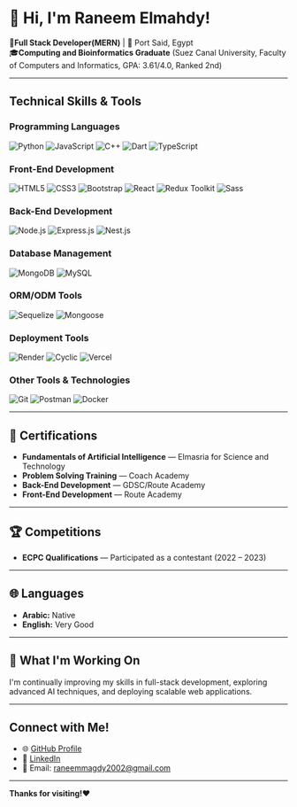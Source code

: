 # 👋 Hi, I'm Raneem Elmahdy!

🌟**Full Stack Developer(MERN)** | 📍 Port Said, Egypt  
🎓**Computing and Bioinformatics Graduate** (Suez Canal University, Faculty of Computers and Informatics, GPA: 3.61/4.0, Ranked 2nd)

---

## Technical Skills & Tools

### **Programming Languages**
![Python](https://img.shields.io/badge/Python-3776AB?style=for-the-badge&logo=python&logoColor=white)
![JavaScript](https://img.shields.io/badge/JavaScript-F7DF1E?style=for-the-badge&logo=javascript&logoColor=black)
![C++](https://img.shields.io/badge/C++-00599C?style=for-the-badge&logo=cplusplus&logoColor=white)
![Dart](https://img.shields.io/badge/Dart-0175C2?style=for-the-badge&logo=dart&logoColor=white)
![TypeScript](https://img.shields.io/badge/TypeScript-3178C6?style=for-the-badge&logo=typescript&logoColor=white)

### **Front-End Development**
![HTML5](https://img.shields.io/badge/HTML5-E34F26?style=for-the-badge&logo=html5&logoColor=white)
![CSS3](https://img.shields.io/badge/CSS3-1572B6?style=for-the-badge&logo=css3&logoColor=white)
![Bootstrap](https://img.shields.io/badge/Bootstrap-563D7C?style=for-the-badge&logo=bootstrap&logoColor=white)
![React](https://img.shields.io/badge/React-61DAFB?style=for-the-badge&logo=react&logoColor=black)
![Redux Toolkit](https://img.shields.io/badge/Redux_Toolkit-764ABC?style=for-the-badge&logo=redux&logoColor=white)
![Sass](https://img.shields.io/badge/Sass-CC6699?style=for-the-badge&logo=sass&logoColor=white)

### **Back-End Development**
![Node.js](https://img.shields.io/badge/Node.js-339933?style=for-the-badge&logo=nodedotjs&logoColor=white)
![Express.js](https://img.shields.io/badge/Express.js-000000?style=for-the-badge&logo=express&logoColor=white)
![Nest.js](https://img.shields.io/badge/Nest.js-E0234E?style=for-the-badge&logo=nestjs&logoColor=white)

### **Database Management**
![MongoDB](https://img.shields.io/badge/MongoDB-47A248?style=for-the-badge&logo=mongodb&logoColor=white)
![MySQL](https://img.shields.io/badge/MySQL-4479A1?style=for-the-badge&logo=mysql&logoColor=white)

### **ORM/ODM Tools**
![Sequelize](https://img.shields.io/badge/Sequelize-52B0E7?style=for-the-badge&logo=sequelize&logoColor=white)
![Mongoose](https://img.shields.io/badge/Mongoose-880000?style=for-the-badge&logo=mongoose&logoColor=white)

### **Deployment Tools**
![Render](https://img.shields.io/badge/Render-0466C8?style=for-the-badge&logo=render&logoColor=white) ![Cyclic](https://img.shields.io/badge/Cyclic-0A1F44?style=for-the-badge&logo=cyclic&logoColor=white) ![Vercel](https://img.shields.io/badge/Vercel-000000?style=for-the-badge&logo=vercel&logoColor=white)


### **Other Tools & Technologies**
![Git](https://img.shields.io/badge/Git-F05032?style=for-the-badge&logo=git&logoColor=white)
![Postman](https://img.shields.io/badge/Postman-FF6C37?style=for-the-badge&logo=postman&logoColor=white)
![Docker](https://img.shields.io/badge/Docker-2496ED?style=for-the-badge&logo=docker&logoColor=white)

---

## 🏅 Certifications

- **Fundamentals of Artificial Intelligence** — Elmasria for Science and Technology
- **Problem Solving Training** — Coach Academy
- **Back-End Development** — GDSC/Route Academy
- **Front-End Development** — Route Academy
---

## 🏆 Competitions

- **ECPC Qualifications** — Participated as a contestant (2022 – 2023)
  
---

## 🌐 Languages

- **Arabic:** Native
- **English:** Very Good

---
## 🎯 What I'm Working On
I'm continually improving my skills in full-stack development, exploring advanced AI techniques, and deploying scalable web applications.

---
##  Connect with Me!
- 🌐 [GitHub Profile](https://github.com/raneemmagdy)
- 🔗 [LinkedIn](https://www.linkedin.com/in/raneem-elmahdy-56495b2a4)
- 💬 Email: raneemmagdy2002@gmail.com


---

**Thanks for visiting!**❤️

